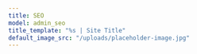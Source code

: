 ```yaml
---
title: SEO
model: admin_seo
title_template: "%s | Site Title"
default_image_src: "/uploads/placeholder-image.jpg"
---
```

